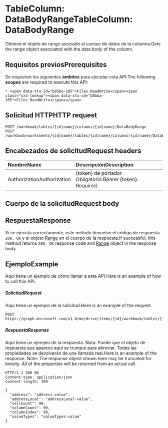 # <a name="tablecolumn-databodyrange"></a><span data-ttu-id="b85ba-101">TableColumn: DataBodyRange</span><span class="sxs-lookup"><span data-stu-id="b85ba-101">TableColumn: DataBodyRange</span></span>

<span data-ttu-id="b85ba-102">Obtiene el objeto de rango asociado al cuerpo de datos de la columna.</span><span class="sxs-lookup"><span data-stu-id="b85ba-102">Gets the range object associated with the data body of the column.</span></span>
## <a name="prerequisites"></a><span data-ttu-id="b85ba-103">Requisitos previos</span><span class="sxs-lookup"><span data-stu-id="b85ba-103">Prerequisites</span></span>
<span data-ttu-id="b85ba-104">Se requieren los siguientes **ámbitos** para ejecutar esta API:</span><span class="sxs-lookup"><span data-stu-id="b85ba-104">The following **scopes** are required to execute this API:</span></span> 

    * <span data-ttu-id="b85ba-105">Files.ReadWrite</span><span class="sxs-lookup"><span data-stu-id="b85ba-105">Files.ReadWrite</span></span>

## <a name="http-request"></a><span data-ttu-id="b85ba-106">Solicitud HTTP</span><span class="sxs-lookup"><span data-stu-id="b85ba-106">HTTP request</span></span>
<!-- { "blockType": "ignored" } -->
```http
POST /workbook/tables/{id|name}/columns/{id|name}/DataBodyRange
POST /workbook/worksheets/{id|name}/tables/{id|name}/columns/{id|name}/DataBodyRange

```
## <a name="request-headers"></a><span data-ttu-id="b85ba-107">Encabezados de solicitud</span><span class="sxs-lookup"><span data-stu-id="b85ba-107">Request headers</span></span>
| <span data-ttu-id="b85ba-108">Nombre</span><span class="sxs-lookup"><span data-stu-id="b85ba-108">Name</span></span>       | <span data-ttu-id="b85ba-109">Descripción</span><span class="sxs-lookup"><span data-stu-id="b85ba-109">Description</span></span>|
|:---------------|:----------|
| <span data-ttu-id="b85ba-110">Authorization</span><span class="sxs-lookup"><span data-stu-id="b85ba-110">Authorization</span></span>  | <span data-ttu-id="b85ba-p101">{token} de portador. Obligatorio.</span><span class="sxs-lookup"><span data-stu-id="b85ba-p101">Bearer {token}. Required.</span></span> |


## <a name="request-body"></a><span data-ttu-id="b85ba-113">Cuerpo de la solicitud</span><span class="sxs-lookup"><span data-stu-id="b85ba-113">Request body</span></span>

## <a name="response"></a><span data-ttu-id="b85ba-114">Respuesta</span><span class="sxs-lookup"><span data-stu-id="b85ba-114">Response</span></span>

<span data-ttu-id="b85ba-115">Si se ejecuta correctamente, este método devuelve el código de respuesta `200, OK` y el objeto [Range](../resources/range.md) en el cuerpo de la respuesta.</span><span class="sxs-lookup"><span data-stu-id="b85ba-115">If successful, this method returns `200, OK` response code and [Range](../resources/range.md) object in the response body.</span></span>

## <a name="example"></a><span data-ttu-id="b85ba-116">Ejemplo</span><span class="sxs-lookup"><span data-stu-id="b85ba-116">Example</span></span>
<span data-ttu-id="b85ba-117">Aquí tiene un ejemplo de cómo llamar a esta API.</span><span class="sxs-lookup"><span data-stu-id="b85ba-117">Here is an example of how to call this API.</span></span>
##### <a name="request"></a><span data-ttu-id="b85ba-118">Solicitud</span><span class="sxs-lookup"><span data-stu-id="b85ba-118">Request</span></span>
<span data-ttu-id="b85ba-119">Aquí tiene un ejemplo de la solicitud.</span><span class="sxs-lookup"><span data-stu-id="b85ba-119">Here is an example of the request.</span></span>
<!-- {
  "blockType": "request",
  "name": "tablecolumn_databodyrange"
}-->
```http
POST https://graph.microsoft.com/v1.0/me/drive/items/{id}/workbook/tables/{id|name}/columns/{id|name}/DataBodyRange
```

##### <a name="response"></a><span data-ttu-id="b85ba-120">Respuesta</span><span class="sxs-lookup"><span data-stu-id="b85ba-120">Response</span></span>
<span data-ttu-id="b85ba-p102">Aquí tiene un ejemplo de la respuesta. Nota: Puede que el objeto de respuesta que aparece aquí se trunque para abreviar. Todas las propiedades se devolverán de una llamada real.</span><span class="sxs-lookup"><span data-stu-id="b85ba-p102">Here is an example of the response. Note: The response object shown here may be truncated for brevity. All of the properties will be returned from an actual call.</span></span>
<!-- {
  "blockType": "response",
  "truncated": true,
  "@odata.type": "microsoft.graph.range"
} -->
```http
HTTP/1.1 200 OK
Content-type: application/json
Content-length: 169

{
  "address": "address-value",
  "addressLocal": "addressLocal-value",
  "cellCount": 99,
  "columnCount": 99,
  "columnIndex": 99,
  "valueTypes": "valueTypes-value"
}
```

<!-- uuid: 8fcb5dbc-d5aa-4681-8e31-b001d5168d79
2015-10-25 14:57:30 UTC -->
<!-- {
  "type": "#page.annotation",
  "description": "TableColumn: DataBodyRange",
  "keywords": "",
  "section": "documentation",
  "tocPath": ""
}-->